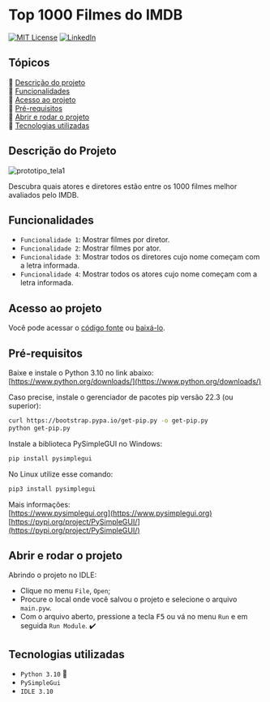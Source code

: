 # Top 1000 Filmes do IMDB

[![MIT License][license-shield]][license-url]
[![LinkedIn][linkedin-shield]][linkedin-url]

## Tópicos 

:small_blue_diamond: [Descrição do projeto](#descrição-do-projeto)<br>
:small_blue_diamond: [Funcionalidades](#funcionalidades)<br>
:small_blue_diamond: [Acesso ao projeto](#acesso-ao-projeto)<br>
:small_blue_diamond: [Pré-requisitos](#pré-requisitos)<br>
:small_blue_diamond: [Abrir e rodar o projeto](#abrir-e-rodar-o-projeto)<br>
:small_blue_diamond: [Tecnologias utilizadas](#tecnologias-utilizadas)<br>

## Descrição do Projeto

![prototipo_tela1](https://user-images.githubusercontent.com/117411812/210028314-f87348b7-65ba-4aa1-ae25-9d8221b00c8c.png)

Descubra quais atores e diretores estão entre os 1000 filmes melhor avaliados pelo IMDB.<br>

## Funcionalidades
- `Funcionalidade 1`: Mostrar filmes por diretor.
- `Funcionalidade 2`: Mostrar filmes por ator.
- `Funcionalidade 3`: Mostrar todos os diretores cujo nome começam com a letra informada.
- `Funcionalidade 4`: Mostrar todos os atores cujo nome começam com a letra informada.

## Acesso ao projeto

Você pode acessar o [código fonte](https://github.com/eder-projetos-dev/top1000-filmes-imdb) ou [baixá-lo](https://github.com/eder-projetos-dev/top1000-filmes-imdb/archive/refs/heads/main.zip).

## Pré-requisitos

Baixe e instale o Python 3.10 no link abaixo: <br>
[https://www.python.org/downloads/](https://www.python.org/downloads/)<br>

Caso precise, instale o gerenciador de pacotes pip versão 22.3 (ou superior):<br>
```bash
curl https://bootstrap.pypa.io/get-pip.py -o get-pip.py
python get-pip.py
```
Instale a biblioteca PySimpleGUI no Windows:<br>
```bash
pip install pysimplegui
```
No Linux utilize esse comando:<br>
```bash
pip3 install pysimplegui
```

Mais informações:<br>
[https://www.pysimplegui.org](https://www.pysimplegui.org)<br>
[https://pypi.org/project/PySimpleGUI/](https://pypi.org/project/PySimpleGUI/)<br>


## Abrir e rodar o projeto

Abrindo o projeto no IDLE:
- Clique no menu `File`, `Open`;
- Procure o local onde você salvou o projeto e selecione o arquivo `main.pyw`.
- Com o arquivo aberto, pressione a tecla <kbd>F5</kbd> ou vá no menu `Run` e em seguida `Run Module`. :heavy_check_mark:


## Tecnologias utilizadas

- ``Python 3.10`` :snake:
- ``PySimpleGui``
- ``IDLE 3.10``

<!-- MARKDOWN LINKS & IMAGES -->
<!-- https://www.markdownguide.org/basic-syntax/#reference-style-links -->
[license-shield]: https://img.shields.io/github/license/othneildrew/Best-README-Template.svg?style=for-the-badge
[license-url]: https://github.com/othneildrew/Best-README-Template/blob/master/LICENSE.txt
[linkedin-shield]: https://img.shields.io/badge/-LinkedIn-black.svg?style=for-the-badge&logo=linkedin&colorB=555
[linkedin-url]: https://www.linkedin.com/in/%C3%A9der-lu%C3%ADs-britto-garcia-803778207/
